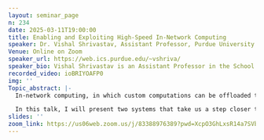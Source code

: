 ```yaml
---
layout: seminar_page
n: 234
date: 2025-03-11T19:00:00
title: Enabling and Exploiting High-Speed In-Network Computing
speaker: Dr. Vishal Shrivastav, Assistant Professor, Purdue University
Venue: Online on Zoom
speaker_url: https://web.ics.purdue.edu/~vshriva/
speaker_bio: Vishal Shrivastav is an Assistant Professor in the School of Electrical and Computer Engineering at Purdue University. His research interests are broadly in computer networking and systems, with a focus on programmable and reconfigurable networks, in-network computing, and network hardware design. Vishal received his Ph.D. and M.S. degrees in Computer Science from Cornell University and his undergraduate degree in Computer Science and Engineering from the Indian Institute of Technology, Kharagpur. Vishal is a recipient of a National Science Foundation CAREER Award, a Google Research Scholar Award, a Cisco Research Award, and an Eta Kappa Nu (HKN) Outstanding Professor Award.
recorded_video: ioBRIYOAFP0
img: ''
Topic_abstract: |-
  In-network computing, in which custom computations can be offloaded to network devices, has emerged as a powerful computing paradigm to improve the performance of a wide-range of networked and distributed systems and applications. The key enablers for in-network computing are high-speed and programmable network devices, such as programmable switches and SmartNICs. Unfortunately, existing high-speed, programmable network devices are extremely computationally constrained---first, due to cost and power constraints, these devices have very limited high-speed on-chip memory; and second, in order to ensure line rate packet processing, these devices often have an extremely constrained domain-specific processing architecture. As such, these limitations present a major challenge in realizing the full potential of in-network computing.

  In this talk, I will present two systems that take us a step closer to unlocking the full potential of in-network computing. In the first part of the talk, I will present a system called Seer, that tackles the issue of limited on-chip memory on network devices, by designing an online caching scheme that leverages network delays to achieve near-optimal cache hit ratio for state-intensive network applications. In the second part of the talk, I will present a system called Leo, which presents a highly efficient design for utilizing and multiplexing the limited and constrained compute resources on a programmable switch, to implement ML-based traffic analysis models. Leo thus paves way for, among other things, next-generation network intrusion detection systems that could inspect and analyze every single packet going though the network at multi-Tbps speed, and react to malicious traffic in real time.
slides: ''
zoom_link: https://us06web.zoom.us/j/83388976389?pwd=XcpO3GhLxsR14a7SVbPx33HQQa1jbt.1
---
```


